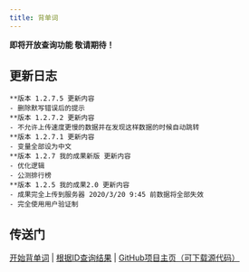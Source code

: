 ```yaml
---
title: 背单词
---
```


<script type="text/javascript">
var currentUser = MW.User.current()
$(function() {
	if(currentUser) {
		$("#user").html("您已登录：<a href='/mword/mword-user.html'>" + currentUser.get("username") + "</a>")
	}
	else {
		$("#user").html("请<a href='/mword/mword-login.html'>登录</a> 或<a href=''>刷新</a>")
	}
})
</script>
<div style="text-align: center;">
	<p id="user"></p>
</div>

**即将开放查询功能 敬请期待！**
## 更新日志
```
**版本 1.2.7.5 更新内容
- 删除默写错误后的提示
**版本 1.2.7.2 更新内容
- 不允许上传速度更慢的数据并在发现这样数据的时候自动跳转
**版本 1.2.7.1 更新内容
- 变量全部设为中文
**版本 1.2.7 我的成果新版 更新内容
- 优化逻辑
- 公测排行榜
**版本 1.2.5 我的成果2.0 更新内容
- 成果完全上传到服务器 2020/3/20 9:45 前数据将全部失效
- 完全使用用户验证制
```
## 传送门
[开始背单词](mword.html) | [根据ID查询结果](result.html) | [GitHub项目主页（可下载源代码）](https://github.com/xfqwdsj/MemorizeWords)